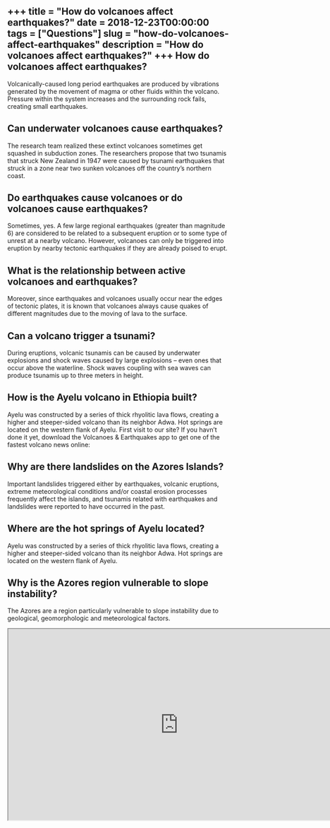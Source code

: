 +++
title = "How do volcanoes affect earthquakes?"
date = 2018-12-23T00:00:00
tags = ["Questions"]
slug = "how-do-volcanoes-affect-earthquakes"
description = "How do volcanoes affect earthquakes?"
+++
How do volcanoes affect earthquakes?
------------------------------------

Volcanically-caused long period earthquakes are produced by vibrations generated by the movement of magma or other fluids within the volcano. Pressure within the system increases and the surrounding rock fails, creating small earthquakes.

Can underwater volcanoes cause earthquakes?
-------------------------------------------

The research team realized these extinct volcanoes sometimes get squashed in subduction zones. The researchers propose that two tsunamis that struck New Zealand in 1947 were caused by tsunami earthquakes that struck in a zone near two sunken volcanoes off the country’s northern coast.

Do earthquakes cause volcanoes or do volcanoes cause earthquakes?
-----------------------------------------------------------------

Sometimes, yes. A few large regional earthquakes (greater than magnitude 6) are considered to be related to a subsequent eruption or to some type of unrest at a nearby volcano. However, volcanoes can only be triggered into eruption by nearby tectonic earthquakes if they are already poised to erupt.

What is the relationship between active volcanoes and earthquakes?
------------------------------------------------------------------

Moreover, since earthquakes and volcanoes usually occur near the edges of tectonic plates, it is known that volcanoes always cause quakes of different magnitudes due to the moving of lava to the surface.

Can a volcano trigger a tsunami?
--------------------------------

During eruptions, volcanic tsunamis can be caused by underwater explosions and shock waves caused by large explosions – even ones that occur above the waterline. Shock waves coupling with sea waves can produce tsunamis up to three meters in height.

How is the Ayelu volcano in Ethiopia built?
-------------------------------------------

Ayelu was constructed by a series of thick rhyolitic lava flows, creating a higher and steeper-sided volcano than its neighbor Adwa. Hot springs are located on the western flank of Ayelu. First visit to our site? If you havn’t done it yet, download the Volcanoes &amp; Earthquakes app to get one of the fastest volcano news online:

Why are there landslides on the Azores Islands?
-----------------------------------------------

Important landslides triggered either by earthquakes, volcanic eruptions, extreme meteorological conditions and/or coastal erosion processes frequently affect the islands, and tsunamis related with earthquakes and landslides were reported to have occurred in the past.

Where are the hot springs of Ayelu located?
-------------------------------------------

Ayelu was constructed by a series of thick rhyolitic lava flows, creating a higher and steeper-sided volcano than its neighbor Adwa. Hot springs are located on the western flank of Ayelu.

Why is the Azores region vulnerable to slope instability?
---------------------------------------------------------

The Azores are a region particularly vulnerable to slope instability due to geological, geomorphologic and meteorological factors.

<iframe allow="accelerometer; autoplay; clipboard-write; encrypted-media; gyroscope; picture-in-picture" allowfullscreen="" class="__youtube_prefs__  epyt-is-override  no-lazyload" data-no-lazy="1" data-origheight="433" data-origwidth="770" data-skipgform_ajax_framebjll="" height="433" id="_ytid_61309" loading="lazy" src="https://www.youtube.com/embed/LQwZwKS9RPs?enablejsapi=1&autoplay=0&cc_load_policy=0&cc_lang_pref=&iv_load_policy=1&loop=0&modestbranding=0&rel=1&fs=1&playsinline=0&autohide=2&theme=dark&color=red&controls=1&" title="YouTube player" width="770"></iframe>